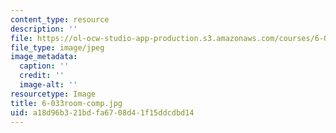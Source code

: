 ```yaml
---
content_type: resource
description: ''
file: https://ol-ocw-studio-app-production.s3.amazonaws.com/courses/6-033-computer-system-engineering-spring-2018/a18d96b321bdfa6708d41f15ddcdbd14_6-033room-comp.jpg
file_type: image/jpeg
image_metadata:
  caption: ''
  credit: ''
  image-alt: ''
resourcetype: Image
title: 6-033room-comp.jpg
uid: a18d96b3-21bd-fa67-08d4-1f15ddcdbd14
---
```

